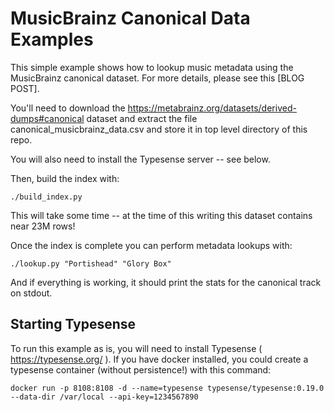 MusicBrainz Canonical Data Examples
===================================

This simple example shows how to lookup music metadata using the MusicBrainz canonical dataset. For more details,
please see this [BLOG POST].

You'll need to download the https://metabrainz.org/datasets/derived-dumps#canonical dataset and extract the
file canonical_musicbrainz_data.csv and store it in top level directory of this repo.

You will also need to install the Typesense server -- see below.

Then, build the index with:

```
./build_index.py
```

This will take some time -- at the time of this writing this dataset contains near 23M rows!

Once the index is complete you can perform metadata lookups with:

```
./lookup.py "Portishead" "Glory Box"
```

And if everything is working, it should print the stats for the canonical track on stdout.


Starting Typesense
------------------

To run this example as is, you will need to install Typesense ( https://typesense.org/ ). If you have docker
installed, you could create a typesense container (without persistence!) with this command:

```
docker run -p 8108:8108 -d --name=typesense typesense/typesense:0.19.0 --data-dir /var/local --api-key=1234567890
```

